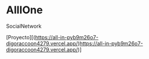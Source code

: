 # AllIOne
SocialNetwork

[Proyecto][(https://all-in-pyb9m26o7-digoraccoon4279.vercel.app/)https://all-in-pyb9m26o7-digoraccoon4279.vercel.app/)]
